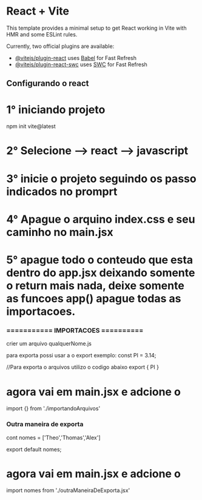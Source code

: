 # React + Vite

This template provides a minimal setup to get React working in Vite with HMR and some ESLint rules.

Currently, two official plugins are available:

- [@vitejs/plugin-react](https://github.com/vitejs/vite-plugin-react/blob/main/packages/plugin-react/README.md) uses [Babel](https://babeljs.io/) for Fast Refresh
- [@vitejs/plugin-react-swc](https://github.com/vitejs/vite-plugin-react-swc) uses [SWC](https://swc.rs/) for Fast Refresh

## Configurando o react
 
# 1° iniciando projeto
  npm init vite@latest

# 2° Selecione --> react  --> javascript

# 3° inicie o projeto seguindo os passo indicados no promprt

# 4° Apague o arquino index.css e seu caminho no main.jsx

# 5° apague todo o conteudo que esta dentro do app.jsx deixando somente o return mais nada, deixe somente as funcoes app() apague todas as importacoes.

### =========== IMPORTACOES ==========

crier um arquivo qualquerNome.js

para exporta possi usar a o export exemplo:
const PI = 3.14;

//Para exporta o arquivos utilizo o codigo abaixo
export {
    PI
}

# agora vai em main.jsx e adcione o 
import {} from './importandoArquivos'


### Outra maneira de exporta
cont nomes = ['Theo','Thomas','Alex']

export default nomes;

# agora vai em main.jsx e adcione o 
import nomes from './outraManeiraDeExporta.jsx'

